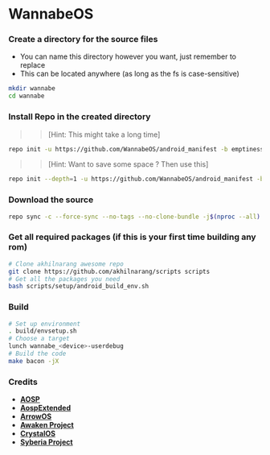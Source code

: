 # WannabeOS

### Create a directory for the source files
* You can name this directory however you want, just remember to replace 
* This can be located anywhere (as long as the fs is case-sensitive)

```bash 
mkdir wannabe 
cd wannabe
```

### Install Repo in the created directory

>> [Hint: This might take a long time]

```bash
repo init -u https://github.com/WannabeOS/android_manifest -b emptiness
```

>> [Hint: Want to save some space ? Then use this]

```bash
repo init --depth=1 -u https://github.com/WannabeOS/android_manifest -b emptiness
```

### Download the source
```bash 
repo sync -c --force-sync --no-tags --no-clone-bundle -j$(nproc --all) --optimized-fetch
```

### Get all required packages (if this is your first time building any rom)
```bash
# Clone akhilnarang awesome repo
git clone https://github.com/akhilnarang/scripts scripts
# Get all the packages you need
bash scripts/setup/android_build_env.sh
```

### Build
```bash
# Set up environment
. build/envsetup.sh
# Choose a target
lunch wannabe_<device>-userdebug
# Build the code
make bacon -jX
```

### Credits
 * [**AOSP**](https://android.googlesource.com)
 * [**AospExtended**]( https://github.com/AospExtended)
 * [**ArrowOS**](https://github.com/ArrowOS)
 * [**Awaken Project**](https://github.com/Project-Awaken)
 * [**CrystalOS**](https://github.com/CrystalOS-Temp)
 * [**Syberia Project**](https://github.com/syberia-project)


 

